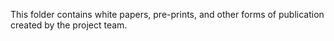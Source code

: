 This folder contains white papers, pre-prints, and other forms of publication created by the project team.
